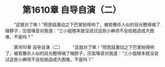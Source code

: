 # 　　第1610章 自导自演（二）
　　“这就对了嘛！”邢思喆激动之下巴掌拍得响了，被若雅杀人似的目光瞪得缩了缩脖子，压低嗓音对我道：“三小姐根本就没说过这些小麻烦不会给她造成大困难，不是吗？”

　　第1610章 自导自演（二）
　　“这就对了嘛！”邢思喆激动之下巴掌拍得响了，被若雅杀人似的目光瞪得缩了缩脖子，压低嗓音对我道：“三小姐根本就没说过这些小麻烦不会给她造成大困难，不是吗？”
